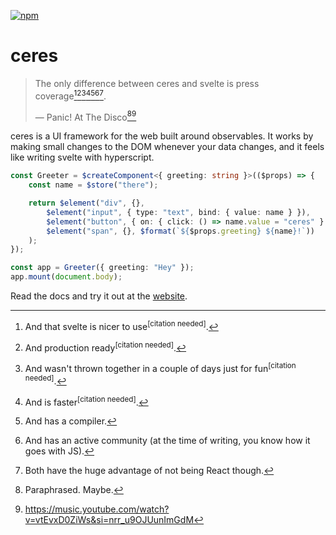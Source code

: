 [![npm](https://github.com/voxelstack/ceres/actions/workflows/npm.yml/badge.svg)](https://www.npmjs.com/package/@voxelstack/ceres)

# ceres

> The only difference between ceres and svelte is press coverage[^1][^2][^3][^4][^5][^6][^7].
> 
> &mdash; Panic! At The Disco[^8][^9]

ceres is a UI framework for the web built around observables.
It works by making small changes to the DOM whenever your data changes, and it feels like writing svelte with hyperscript.


```typescript
const Greeter = $createComponent<{ greeting: string }>(($props) => {
    const name = $store("there");

    return $element("div", {},
        $element("input", { type: "text", bind: { value: name } }),
        $element("button", { on: { click: () => name.value = "ceres" } }, "Greet myself"),
        $element("span", {}, $format(`${$props.greeting} ${name}!`))
    );
});

const app = Greeter({ greeting: "Hey" });
app.mount(document.body);
```

Read the docs and try it out at the [website](#todo).

[^1]: And that svelte is nicer to use<sup>[citation needed]</sup>.
[^2]: And production ready<sup>[citation needed]</sup>.
[^3]: And wasn't thrown together in a couple of days just for fun<sup>[citation needed]</sup>.
[^4]: And is faster<sup>[citation needed]</sup>.
[^5]: And has a compiler.
[^6]: And has an active community (at the time of writing, you know how it goes with JS).
[^7]: Both have the huge advantage of not being React though.

[^8]: Paraphrased. Maybe.
[^9]: https://music.youtube.com/watch?v=vtEvxD0ZiWs&si=nrr_u9OJUunImGdM

